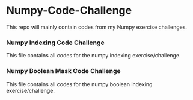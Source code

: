 # Numpy-Code-Challenge
This repo will mainly contain codes from my Numpy exercise challenges. 

### Numpy Indexing Code Challenge
This file contains all codes for the numpy indexing exercise/challenge. 

### Numpy Boolean Mask Code Challenge
This file contains all codes for the numpy boolean indexing exercise/challenge.
